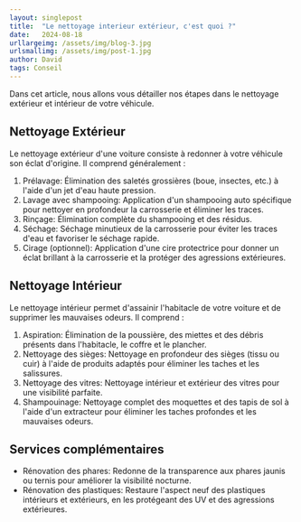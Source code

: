 ```yaml
---
layout: singlepost
title:  "Le nettoyage interieur extérieur, c'est quoi ?"
date:   2024-08-18
urllargeimg: /assets/img/blog-3.jpg
urlsmallimg: /assets/img/post-1.jpg
author: David
tags: Conseil
---
```


Dans cet article, nous allons vous détailler nos étapes dans le nettoyage extérieur et intérieur de votre véhicule. 

## Nettoyage Extérieur

  Le nettoyage extérieur d'une voiture consiste à redonner à votre véhicule son éclat d'origine. Il comprend généralement :

  1. Prélavage: Élimination des saletés grossières (boue, insectes, etc.) à l'aide d'un jet d'eau haute pression.
  2. Lavage avec shampooing: Application d'un shampooing auto spécifique pour nettoyer en profondeur la carrosserie et éliminer les traces.
  3. Rinçage: Élimination complète du shampooing et des résidus.
  4. Séchage: Séchage minutieux de la carrosserie pour éviter les traces d'eau et favoriser le séchage rapide.
  5. Cirage (optionnel): Application d'une cire protectrice pour donner un éclat brillant à la carrosserie et la protéger des agressions extérieures.

## Nettoyage Intérieur

  Le nettoyage intérieur permet d'assainir l'habitacle de votre voiture et de supprimer les mauvaises odeurs. Il comprend :

  1. Aspiration: Élimination de la poussière, des miettes et des débris présents dans l'habitacle, le coffre et le plancher.
  2. Nettoyage des sièges: Nettoyage en profondeur des sièges (tissu ou cuir) à l'aide de produits adaptés pour éliminer les taches et les salissures.
  3. Nettoyage des vitres: Nettoyage intérieur et extérieur des vitres pour une visibilité parfaite.
  4. Shampouinage: Nettoyage complet des moquettes et des tapis de sol à l'aide d'un extracteur pour éliminer les taches profondes et les mauvaises odeurs.

## Services complémentaires

  * Rénovation des phares: Redonne de la transparence aux phares jaunis ou ternis pour améliorer la visibilité nocturne.
  * Rénovation des plastiques: Restaure l'aspect neuf des plastiques intérieurs et extérieurs, en les protégeant des UV et des agressions extérieures.
